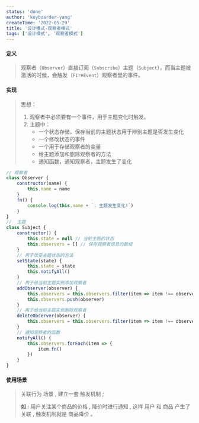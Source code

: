 ```yaml
---
status: 'done'
author: 'keyboarder-yang'
createTime: '2022-05-29'
title: '设计模式-观察者模式'
tags: ['设计模式', '观察者模式']
---
```


#### 定义

> 观察者（`Observer`）直接订阅（`Subscribe`）主题（`Subject`），而当主题被激活的时候，会触发（`FireEvent`）观察者里的事件。
>

#### 实现

> 思想：
>
> 1. 观察者中必须要有一个事件，用于主题变化时触发。
> 2. 主题中：
>    + 一个状态存储，保存当前的主题状态用于辨别主题是否发生变化
>    + 一个修改状态的事件
>    + 一个用于存储观察者的变量
>    + 给主题添加和删除观察者的方法
>    + 通知函数，通知观察者，主题发生了变化

```javascript
// 观察者
class Observer {
    constructor(name) {
        this.name = name
    }
    fn() {
        console.log(this.name + `: 主题发生变化!`)
    }
}
//  主题
class Subject {
    constructor() {
        this.state = null // 当前主题的状态
        this.observers = [] // 保存观察者信息的数组
    }
    // 用于改变主题状态的方法
    setState(state) {
        this.state = state
        this.notifyAll()
    }
    // 用于给当前主题实例添加观察者
    addObserver(observer) {
        this.observers = this.observers.filter(item => item !== observer)
        this.observers.push(observer)
    }
    // 用于给当前主题实例删除观察者
    deleteObserver(observer) {
        this.observers = this.observers.filter(item => item !== observer)
    }
    // 通知观察者的函数
    notifyAll() {
        this.observers.forEach(item => {
            item.fn()
        })
    }
}
```

#### 使用场景

> 关联行为 场景 , 建立一套 触发机制 ;
>
> **如 :** 用户关注某个商品的价格 , 降价时进行通知 , 这样 用户 和 商品 产生了关联 , 触发机制就是 商品降价 。

